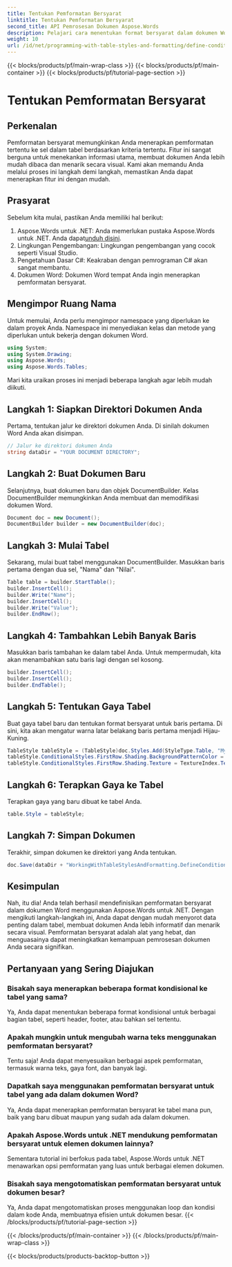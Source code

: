 ```yaml
---
title: Tentukan Pemformatan Bersyarat
linktitle: Tentukan Pemformatan Bersyarat
second_title: API Pemrosesan Dokumen Aspose.Words
description: Pelajari cara menentukan format bersyarat dalam dokumen Word menggunakan Aspose.Words untuk .NET. Tingkatkan daya tarik visual dan keterbacaan dokumen Anda dengan panduan kami.
weight: 10
url: /id/net/programming-with-table-styles-and-formatting/define-conditional-formatting/
---
```


{{< blocks/products/pf/main-wrap-class >}}
{{< blocks/products/pf/main-container >}}
{{< blocks/products/pf/tutorial-page-section >}}

# Tentukan Pemformatan Bersyarat

## Perkenalan

Pemformatan bersyarat memungkinkan Anda menerapkan pemformatan tertentu ke sel dalam tabel berdasarkan kriteria tertentu. Fitur ini sangat berguna untuk menekankan informasi utama, membuat dokumen Anda lebih mudah dibaca dan menarik secara visual. Kami akan memandu Anda melalui proses ini langkah demi langkah, memastikan Anda dapat menerapkan fitur ini dengan mudah.

## Prasyarat

Sebelum kita mulai, pastikan Anda memiliki hal berikut:

1. Aspose.Words untuk .NET: Anda memerlukan pustaka Aspose.Words untuk .NET. Anda dapat[unduh disini](https://releases.aspose.com/words/net/).
2. Lingkungan Pengembangan: Lingkungan pengembangan yang cocok seperti Visual Studio.
3. Pengetahuan Dasar C#: Keakraban dengan pemrograman C# akan sangat membantu.
4. Dokumen Word: Dokumen Word tempat Anda ingin menerapkan pemformatan bersyarat.

## Mengimpor Ruang Nama

Untuk memulai, Anda perlu mengimpor namespace yang diperlukan ke dalam proyek Anda. Namespace ini menyediakan kelas dan metode yang diperlukan untuk bekerja dengan dokumen Word.

```csharp
using System;
using System.Drawing;
using Aspose.Words;
using Aspose.Words.Tables;
```

Mari kita uraikan proses ini menjadi beberapa langkah agar lebih mudah diikuti.

## Langkah 1: Siapkan Direktori Dokumen Anda

Pertama, tentukan jalur ke direktori dokumen Anda. Di sinilah dokumen Word Anda akan disimpan.

```csharp
// Jalur ke direktori dokumen Anda
string dataDir = "YOUR DOCUMENT DIRECTORY";
```

## Langkah 2: Buat Dokumen Baru

Selanjutnya, buat dokumen baru dan objek DocumentBuilder. Kelas DocumentBuilder memungkinkan Anda membuat dan memodifikasi dokumen Word.

```csharp
Document doc = new Document();
DocumentBuilder builder = new DocumentBuilder(doc);
```

## Langkah 3: Mulai Tabel

Sekarang, mulai buat tabel menggunakan DocumentBuilder. Masukkan baris pertama dengan dua sel, "Nama" dan "Nilai".

```csharp
Table table = builder.StartTable();
builder.InsertCell();
builder.Write("Name");
builder.InsertCell();
builder.Write("Value");
builder.EndRow();
```

## Langkah 4: Tambahkan Lebih Banyak Baris

Masukkan baris tambahan ke dalam tabel Anda. Untuk mempermudah, kita akan menambahkan satu baris lagi dengan sel kosong.

```csharp
builder.InsertCell();
builder.InsertCell();
builder.EndTable();
```

## Langkah 5: Tentukan Gaya Tabel

Buat gaya tabel baru dan tentukan format bersyarat untuk baris pertama. Di sini, kita akan mengatur warna latar belakang baris pertama menjadi Hijau-Kuning.

```csharp
TableStyle tableStyle = (TableStyle)doc.Styles.Add(StyleType.Table, "MyTableStyle1");
tableStyle.ConditionalStyles.FirstRow.Shading.BackgroundPatternColor = Color.GreenYellow;
tableStyle.ConditionalStyles.FirstRow.Shading.Texture = TextureIndex.TextureNone;
```

## Langkah 6: Terapkan Gaya ke Tabel

Terapkan gaya yang baru dibuat ke tabel Anda.

```csharp
table.Style = tableStyle;
```

## Langkah 7: Simpan Dokumen

Terakhir, simpan dokumen ke direktori yang Anda tentukan.

```csharp
doc.Save(dataDir + "WorkingWithTableStylesAndFormatting.DefineConditionalFormatting.docx");
```

## Kesimpulan

Nah, itu dia! Anda telah berhasil mendefinisikan pemformatan bersyarat dalam dokumen Word menggunakan Aspose.Words untuk .NET. Dengan mengikuti langkah-langkah ini, Anda dapat dengan mudah menyorot data penting dalam tabel, membuat dokumen Anda lebih informatif dan menarik secara visual. Pemformatan bersyarat adalah alat yang hebat, dan menguasainya dapat meningkatkan kemampuan pemrosesan dokumen Anda secara signifikan.

## Pertanyaan yang Sering Diajukan

### Bisakah saya menerapkan beberapa format kondisional ke tabel yang sama?
Ya, Anda dapat menentukan beberapa format kondisional untuk berbagai bagian tabel, seperti header, footer, atau bahkan sel tertentu.

### Apakah mungkin untuk mengubah warna teks menggunakan pemformatan bersyarat?
Tentu saja! Anda dapat menyesuaikan berbagai aspek pemformatan, termasuk warna teks, gaya font, dan banyak lagi.

### Dapatkah saya menggunakan pemformatan bersyarat untuk tabel yang ada dalam dokumen Word?
Ya, Anda dapat menerapkan pemformatan bersyarat ke tabel mana pun, baik yang baru dibuat maupun yang sudah ada dalam dokumen.

### Apakah Aspose.Words untuk .NET mendukung pemformatan bersyarat untuk elemen dokumen lainnya?
Sementara tutorial ini berfokus pada tabel, Aspose.Words untuk .NET menawarkan opsi pemformatan yang luas untuk berbagai elemen dokumen.

### Bisakah saya mengotomatiskan pemformatan bersyarat untuk dokumen besar?
Ya, Anda dapat mengotomatiskan proses menggunakan loop dan kondisi dalam kode Anda, membuatnya efisien untuk dokumen besar.
{{< /blocks/products/pf/tutorial-page-section >}}

{{< /blocks/products/pf/main-container >}}
{{< /blocks/products/pf/main-wrap-class >}}

{{< blocks/products/products-backtop-button >}}
